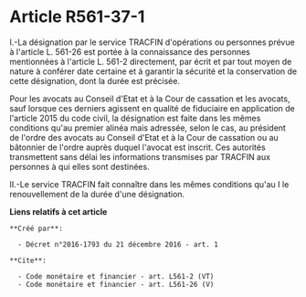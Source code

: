 # Article R561-37-1

I.-La désignation par le service TRACFIN d'opérations ou personnes prévue à l'article L. 561-26 est portée à la connaissance
des personnes mentionnées à l'article L. 561-2 directement, par écrit et par tout moyen de nature à conférer date certaine et
à garantir la sécurité et la conservation de cette désignation, dont la durée est précisée. 

Pour les avocats au Conseil d'Etat et à la Cour de cassation et les avocats, sauf lorsque ces derniers agissent en qualité de
fiduciaire en application de l'article 2015 du code civil, la désignation est faite dans les mêmes conditions qu'au premier
alinéa mais adressée, selon le cas, au président de l'ordre des avocats au Conseil d'Etat et à la Cour de cassation ou au
bâtonnier de l'ordre auprès duquel l'avocat est inscrit. Ces autorités transmettent sans délai les informations transmises
par TRACFIN aux personnes à qui elles sont destinées. 

II.-Le service TRACFIN fait connaître dans les mêmes conditions qu'au I le renouvellement de la durée d'une désignation.

**Liens relatifs à cet article**

	**Créé par**:

	  - Décret n°2016-1793 du 21 décembre 2016 - art. 1

	**Cite**:

	  - Code monétaire et financier - art. L561-2 (VT)
	  - Code monétaire et financier - art. L561-26 (V)
